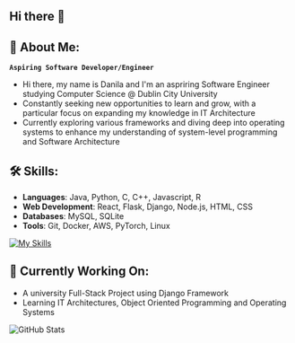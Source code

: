 ## Hi there 👋

## 🚀 About Me:
**` Aspiring Software Developer/Engineer `**
- Hi there, my name is Danila and I'm an aspriring Software Engineer studying Computer Science @ Dublin City University
- Constantly seeking new opportunities to learn and grow, with a particular focus on expanding my knowledge in IT Architecture
- Currently exploring various frameworks and diving deep into operating systems to enhance my understanding of system-level programming and Software Architecture

## 🛠 Skills:
- **Languages**: Java, Python, C, C++, Javascript, R
- **Web Development**: React, Flask, Django, Node.js, HTML, CSS
- **Databases**: MySQL, SQLite
- **Tools**: Git, Docker, AWS, PyTorch, Linux

[![My Skills](https://skillicons.dev/icons?i=java,py,c,cpp,js,linux,bash,git,github,gitlab,django,react,docker,html,css)](https://skillicons.dev)

## 📍 Currently Working On:
- A university Full-Stack Project using Django Framework
- Learning IT Architectures, Object Oriented Programming and Operating Systems

![GitHub Stats](https://github-readme-stats.vercel.app/api?username=your-username&show_icons=true)

<!--
**DanilaJeg/DanilaJeg** is a ✨ _special_ ✨ repository because its `README.md` (this file) appears on your GitHub profile.

Here are some ideas to get you started:

- 🔭 I’m currently working on ...
- 🌱 I’m currently learning ...
- 👯 I’m looking to collaborate on ...
- 🤔 I’m looking for help with ...
- 💬 Ask me about ...
- 📫 How to reach me: ...
- 😄 Pronouns: ...
- ⚡ Fun fact: ...
-->
